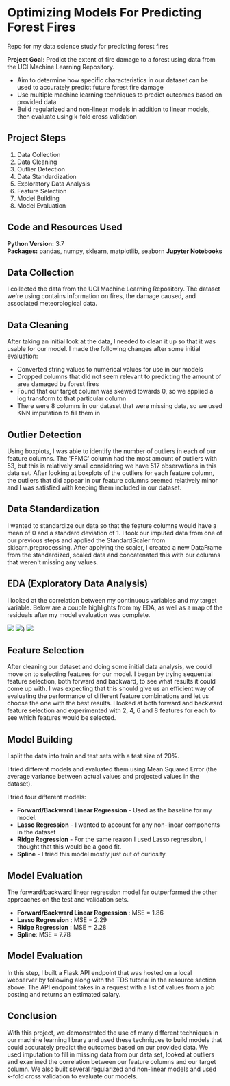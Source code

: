 # Optimizing Models For Predicting Forest Fires
Repo for my data science study for predicting forest fires


**Project Goal**:  Predict the extent of fire damage to a forest using data from the UCI Machine Learning Repository.
* Aim to determine how specific characteristics in our dataset can be used to accurately predict future forest fire damage
* Use multiple machine learning techniques to predict outcomes based on provided data
* Build regularized and non-linear models in addition to linear models, then evaluate using k-fold cross validation

## Project Steps
1. Data Collection
2. Data Cleaning
3. Outlier Detection
4. Data Standardization
5. Exploratory Data Analysis
6. Feature Selection
7. Model Building
8. Model Evaluation

## Code and Resources Used  
**Python Version:** 3.7   
**Packages:** pandas, numpy, sklearn, matplotlib, seaborn 
**Jupyter Notebooks**  

## Data Collection
I collected the data from the UCI Machine Learning Repository. The dataset we're using contains information on fires, the damage caused, and associated meteorological data.

## Data Cleaning
After taking an initial look at the data, I needed to clean it up so that it was usable for our model. I made the following changes after some initial evaluation:

*	Converted string values to numerical values for use in our models 
*	Dropped columns that did not seem relevant to predicting the amount of area damaged by forest fires
*	Found that our target column was skewed towards 0, so we applied a log transform to that particular column
*	There were 8 columns in our dataset that were missing data, so we used KNN imputation to fill them in

## Outlier Detection
Using boxplots, I was able to identify the number of outliers in each of our feature columns. The 'FFMC' column had the most amount of outliers with 53, but this is relatively small considering we have 517 observations in this data set. After looking at boxplots of the outliers for each feature column, the outliers that did appear in our feature columns seemed relatively minor and I was satisfied with keeping them included in our dataset.

## Data Standardization
I wanted to standardize our data so that the feature columns would have a mean of 0 and a standard deviation of 1. I took our imputed data from one of our previous steps and applied the StandardScaler from sklearn.preprocessing. After applying the scaler, I created a new DataFrame from the standardized, scaled data and concatenated this with our columns that weren't missing any values.

## EDA (Exploratory Data Analysis)
I looked at the correlation between my continuous variables and my target variable. Below are a couple highlights from my EDA, as well as a map of the residuals after my model evaluation was complete.

![](https://github.com/backfire250/Ernie_Portfolio/blob/main/images/fires%20eda.png)
![](https://github.com/backfire250/Ernie_Portfolio/blob/main/images/fires_correlation.png))
![](https://github.com/backfire250/Ernie_Portfolio/blob/main/images/fires%20residuals.png)

## Feature Selection
After cleaning our dataset and doing some initial data analysis, we could move on to selecting features for our model. I began by trying sequential feature selection, both forward and backward, to see what results it could come up with. I was expecting that this should give us an efficient way of evaluating the performance of different feature combinations and let us choose the one with the best results. I looked at both forward and backward feature selection and experimented with 2, 4, 6 and 8 features for each to see which features would be selected.

## Model Building
I split the data into train and test sets with a test size of 20%.

I tried different models and evaluated them using Mean Squared Error (the average variance between actual values and projected values in the dataset).

I tried four different models:
*    **Forward/Backward Linear Regression** - Used as the baseline for my model.
*    **Lasso Regression** - I wanted to account for any non-linear components in the dataset
*    **Ridge Regression** - For the same reason I used Lasso regression, I thought that this would be a good fit.
*    **Spline** - I tried this model mostly just out of curiosity.

## Model Evaluation
The forward/backward linear regression model far outperformed the other approaches on the test and validation sets.
*    **Forward/Backward Linear Regression** : MSE = 1.86
*    **Lasso Regression** : MSE = 2.29
*    **Ridge Regression** : MSE = 2.28
*    **Spline**: MSE = 7.78

## Model Evaluation
In this step, I built a Flask API endpoint that was hosted on a local webserver by following along with the TDS tutorial in the resource section above. The API endpoint takes in a request with a list of values from a job posting and returns an estimated salary.

## Conclusion
With this project, we demonstrated the use of many different techniques in our machine learning library and used these techniques to build models that could accurately predict the outcomes based on our provided data. We used imputation to fill in missing data from our data set, looked at outliers and examined the correlation between our feature columns and our target column. We also built several regularized and non-linear models and used k-fold cross validation to evaluate our models.
